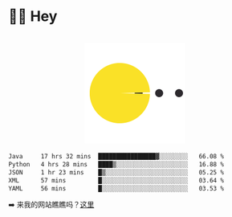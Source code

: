 
# 👋🏻 Hey
<div align="center">
	<br>
	<img src="https://raw.githubusercontent.com/Aniket965/Aniket965/master/pacman.svg?sanitize=true" width="200" height="200">
	<br>
</div>

<!--START_SECTION:waka-->
```text
Java     17 hrs 32 mins  ████████████████▓░░░░░░░░   66.08 % 
Python   4 hrs 28 mins   ████▒░░░░░░░░░░░░░░░░░░░░   16.88 % 
JSON     1 hr 23 mins    █▒░░░░░░░░░░░░░░░░░░░░░░░   05.25 % 
XML      57 mins         █░░░░░░░░░░░░░░░░░░░░░░░░   03.64 % 
YAML     56 mins         █░░░░░░░░░░░░░░░░░░░░░░░░   03.53 % 
```
<!--END_SECTION:waka-->

 ➡️  来我的网站瞧瞧吗？[这里](https://www.shaolongfei.com)
